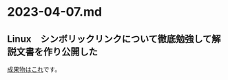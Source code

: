 # 2023-04-07.md



## Linux　シンボリックリンクについて徹底勉強して解説文書を作り公開した
[成果物はこれ](https://hackmd.io/@yuasys/HJ_U0mTZ2)です。
